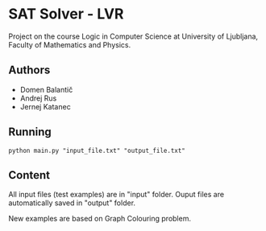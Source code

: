 # SAT Solver - LVR
Project on the course Logic in Computer Science at University of Ljubljana, Faculty of Mathematics and Physics.

## Authors
* Domen Balantič
* Andrej Rus
* Jernej Katanec

## Running
```
python main.py "input_file.txt" "output_file.txt"
```

## Content
All input files (test examples) are in "input" folder. Ouput files are automatically saved in "output" folder.

New examples are based on Graph Colouring problem.
